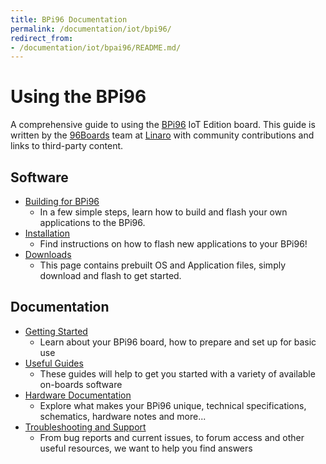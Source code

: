 ```yaml
---
title: BPi96 Documentation
permalink: /documentation/iot/bpi96/
redirect_from:
- /documentation/iot/bpai96/README.md/
---
```


# Using the BPi96

A comprehensive guide to using the [BPi96](../bpi96/) IoT Edition board. This guide is written by the [96Boards](https://www.96boards.org) team at [Linaro](http://www.linaro.org) with community contributions and links to third-party content.

## Software

- [Building for BPi96](build/)
   - In a few simple steps, learn how to build and flash your own applications to the BPi96.
- [Installation](installation/)
   -  Find instructions on how to flash new applications to your BPi96!
- [Downloads](downloads/)
   - This page contains prebuilt OS and Application files, simply download and flash to get started.

## Documentation

- [Getting Started](getting-started/)
   - Learn about your BPi96 board, how to prepare and set up for basic use
- [Useful Guides](guides/)
   - These guides will help to get you started with a variety of available on-boards software
- [Hardware Documentation](hardware-docs/)
   - Explore what makes your BPi96 unique, technical specifications, schematics, hardware notes and more...
- [Troubleshooting and Support](support/)
   - From bug reports and current issues, to forum access and other useful resources, we want to help you find answers   
